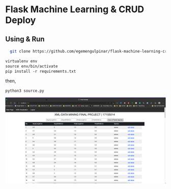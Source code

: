 # Flask Machine Learning & CRUD Deploy

## Using & Run ` `
```bash
  git clone https://github.com/egemengulpinar/flask-machine-learning-crud
```



```
virtualenv env
source env/bin/activate
pip install -r requirements.txt
```
then,

```
python3 source.py 
```
![Alt text](project_screenshot.png?raw=true "Title")
